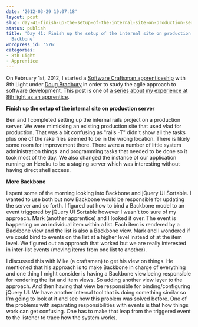 ```yaml
---
date: '2012-03-29 19:07:18'
layout: post
slug: day-41-finish-up-the-setup-of-the-internal-site-on-production-server-more-backbone
status: publish
title: 'Day 41: Finish up the setup of the internal site on production server, more
  Backbone'
wordpress_id: '576'
categories:
- 8th Light
- Apprentice
---
```


On February 1st, 2012, I started a [Software Craftsman apprenticeship](http://www.8thlight.com/apprenticeship) with 8th Light under [Doug Bradbury](http://www.8thlight.com/our-team/doug-bradbury) in order to study the agile approach to software development. This post is one of [a series about my experience at 8th light as an apprentice](http://blog.cymen.org/category/8th-light/apprentice/).



**Finish up the setup of the internal site on production server**

Ben and I completed setting up the internal rails project on a production server. We were mimicking an existing production site that used vlad for production. That was a bit confusing as "rails -T" didn't show all the tasks plus one of the rake files seemed to be in the wrong location. There is likely some room for improvement there. There were a number of little system administration things  and programming tasks that needed to be done so it took most of the day. We also changed the instance of our application running on Heroku to be a staging server which was interesting without having direct shell access.

**More Backbone**

I spent some of the morning looking into Backbone and jQuery UI Sortable. I wanted to use both but now Backbone would be responsible for updating the server and so forth. I figured out how to bind a Backbone model to an event triggered by jQuery UI Sortable however I wasn't too sure of my approach. Mark (another apprentice) and I looked it over. The event is happening on an individual item within a list. Each item is rendered by a Backbone view and the list is also a Backbone view. Mark and I wondered if we could bind to events on the list at a higher level instead of at the item level. We figured out an approach that worked but we are really interested in inter-list events (moving items from one list to another).

I discussed this with Mike (a craftsmen) to get his view on things. He mentioned that his approach is to make Backbone in charge of everything and one thing I might consider is having a Backbone view being responsible for rendering the list and item views. So adding another view layer to the approach. And then having that view be responsible for binding/configuring jQuery UI. We have another internal tool that is doing something similar so I'm going to look at it and see how this problem was solved before. One of the problems with separating responsibilities with events is that how things work can get confusing. One has to make that leap from the triggered event to the listener to trace how the system works.
